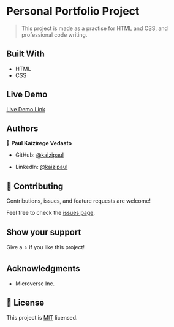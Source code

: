 # Personal Portfolio Project

> This project is made as a practise for HTML and CSS, and professional code writing.

## Built With

- HTML
- CSS

## Live Demo

[Live Demo Link](https://kaizipaul.github.io/portfolio-project/)

## Authors

👤 **Paul Kaizirege Vedasto**

- GitHub: [@kaizipaul](https://github.com/kaizipaul)

- LinkedIn: [@kaizipaul](https://www.linkedin.com/in/kaizipaul/)

## 🤝 Contributing

Contributions, issues, and feature requests are welcome!

Feel free to check the [issues page](../../issues/).

## Show your support

Give a ⭐️ if you like this project!

## Acknowledgments

- Microverse Inc.

## 📝 License

This project is [MIT](./LICENSE) licensed.
